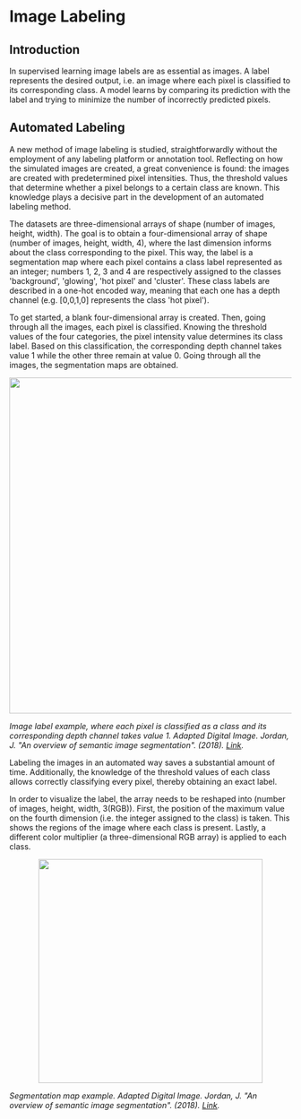 # Image Labeling

## Introduction

In supervised learning image labels are as essential as images. A label represents the desired output, i.e. an image where each pixel is classified to its corresponding class. A model learns by comparing its prediction with the label and trying to minimize the number of incorrectly predicted pixels.

## Automated Labeling

A new method of image labeling is studied, straightforwardly without the employment of any labeling platform or annotation tool. Reflecting on how the simulated images are created, a great convenience is found: the images are created with predetermined pixel intensities. Thus, the threshold values that determine whether a pixel belongs to a certain class are known. This knowledge plays a decisive part in the development of an automated labeling method. 

The datasets are three-dimensional arrays of shape (number of images, height, width). The goal is to obtain a four-dimensional array of shape (number of images, height, width, 4), where the last dimension informs about the class corresponding to the pixel. This way, the label is a segmentation map where each pixel contains a class label represented as an integer; numbers 1, 2, 3 and 4 are respectively assigned to the classes 'background', 'glowing', 'hot pixel' and 'cluster'. These class labels are described in a one-hot encoded way, meaning that each one has a depth channel (e.g. [0,0,1,0] represents the class 'hot pixel').

To get started, a blank four-dimensional array is created. Then, going through all the images, each pixel is classified. Knowing the threshold values of the four categories, the pixel intensity value determines its class label. Based on this classification, the corresponding depth channel takes value 1 while the other three remain at value 0. Going through all the images, the segmentation maps are obtained.

<p align="center">
<img src="https://github.com/aritzLizoain/Image-segmentation/blob/master/Images/Example_Images/Image_label_representation.png" width="600"/>
</p>

*Image label example, where each pixel is classified as a class and its corresponding depth channel takes value 1. Adapted Digital Image. Jordan, J. "An overview of semantic image segmentation". (2018). [Link](https://www.jeremyjordan.me/semantic-segmentation).*

Labeling the images in an automated way saves a substantial amount of time. Additionally, the knowledge of the threshold values of each class allows correctly classifying every pixel, thereby obtaining an exact label.

In order to visualize the label, the array needs to be reshaped into (number of images, height, width, 3(RGB)). First, the position of the maximum value on the fourth dimension (i.e. the integer assigned to the class) is taken. This shows the regions of the image where each class is present. Lastly, a different color multiplier (a three-dimensional RGB array) is applied to each class.

<p align="center">
<img src="https://github.com/aritzLizoain/Image-segmentation/blob/master/Images/Example_Images/Segmentation_map.png" width="400"/>
</p>

*Segmentation map example. Adapted Digital Image. Jordan, J. "An overview of semantic image segmentation". (2018). [Link](https://www.jeremyjordan.me/semantic-segmentation).*
